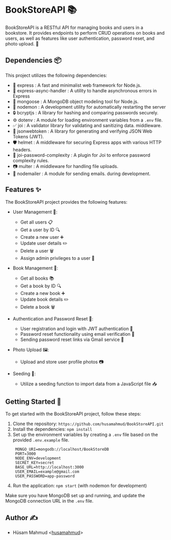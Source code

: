 # BookStoreAPI 📚

BookStoreAPI is a RESTful API for managing books and users in a bookstore. It
provides endpoints to perform CRUD operations on books and users, as well as
features like user authentication, password reset, and photo upload. 🌟

## Dependencies 📦

This project utilizes the following dependencies:

- 🚀 express : A fast and minimalist web framework for Node.js.
- 🤝 express-async-handler : A utility to handle asynchronous errors in Express
- 🍃 mongoose : A MongoDB object modeling tool for Node.js.
- 🔄 nodemon : A development utility for automatically restarting the server
- 🔒 bcryptjs : A library for hashing and comparing passwords securely.
- ️⚙️ dotenv : A module for loading environment variables from a `.env` file.
- ✅ joi : A validator library for validating and sanitizing data.
  middleware.
- 🎫 jsonwebtoken : A library for generating and verifying JSON Web Tokens (JWT).
- 🛡️ helmet : A middleware for securing Express apps with various HTTP headers.
- 🔐 joi-password-complexity : A plugin for Joi to enforce password complexity
  rules.
- 📷 multer : A middleware for handling file uploads.
- 📧 nodemailer : A module for sending emails.
  during development.

## Features ✨

The BookStoreAPI project provides the following features:

- User Management 👥:
    - Get all users 📋
    - Get a user by ID 🔍
    - Create a new user ➕
    - Update user details ✏️
    - Delete a user 🗑️
    - Assign admin privileges to a user 👑

- Book Management 📖:
    - Get all books 📚
    - Get a book by ID 🔍
    - Create a new book ➕
    - Update book details ✏️
    - Delete a book 🗑️

- Authentication and Password Reset 🔐:
    - User registration and login with JWT authentication 🚪
    - Password reset functionality using email verification 📧
    - Sending password reset links via Gmail service 📨

- Photo Upload 🖼️:
    - Upload and store user profile photos 📷

- Seeding 🌱:
    - Utilize a seeding function to import data from a JavaScript file 📥

## Getting Started 🚀

To get started with the BookStoreAPI project, follow these steps:

1. Clone the repository: `https://github.com/husamahmud/BookStoreAPI.git`
2. Install the dependencies: `npm install`
3. Set up the environment variables by creating a `.env` file based on the
   provided `.env.example` file.
   ```dotenv
    MONGO_URI=mongodb://localhost/BookStoreDB
    PORT=3000
    NODE_ENV=development
    SECRET_KEY=secret
    BASE_URL=http://localhost:3000
    USER_EMAIL=example@gmail.com
    USER_PASSWORD=app-password
   ```
4. Run the application: `npm start` (with nodemon for development)

Make sure you have MongoDB set up and running, and update the MongoDB connection
URL in the `.env` file.

## Author ✍️

- Hüsam Mahmud <[husamahmud](https://github.com/husamahmud)>
